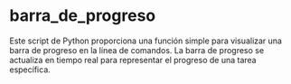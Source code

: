 # barra_de_progreso
Este script de Python proporciona una función simple para visualizar una barra de progreso en la línea de comandos. La barra de progreso se actualiza en tiempo real para representar el progreso de una tarea específica.
